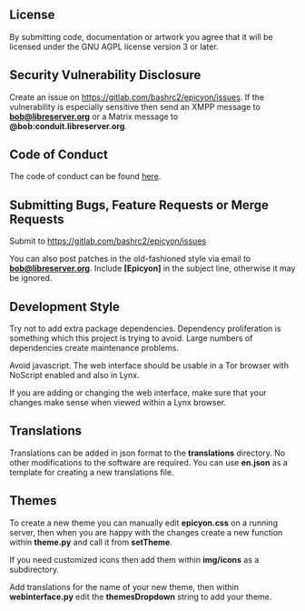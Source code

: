 ## License

By submitting code, documentation or artwork you agree that it will be licensed under the GNU AGPL license version 3 or later.

## Security Vulnerability Disclosure

Create an issue on https://gitlab.com/bashrc2/epicyon/issues. If the vulnerability is especially sensitive then send an XMPP message to **bob@libreserver.org** or a Matrix message to **@bob:conduit.libreserver.org**.

## Code of Conduct

The code of conduct can be found [here](code-of-conduct.md).

## Submitting Bugs, Feature Requests or Merge Requests

Submit to https://gitlab.com/bashrc2/epicyon/issues

You can also post patches in the old-fashioned style via email to **bob@libreserver.org**. Include **[Epicyon]** in the subject line, otherwise it may be ignored.

## Development Style

Try not to add extra package dependencies. Dependency proliferation is something which this project is trying to avoid. Large numbers of dependencies create maintenance problems.

Avoid javascript. The web interface should be usable in a Tor browser with NoScript enabled and also in Lynx.

If you are adding or changing the web interface, make sure that your changes make sense when viewed within a Lynx browser.

## Translations

Translations can be added in json format to the **translations** directory. No other modifications to the software are required. You can use **en.json** as a template for creating a new translations file.

## Themes

To create a new theme you can manually edit **epicyon.css** on a running server, then when you are happy with the changes create a new function within **theme.py** and call it from **setTheme**.

If you need customized icons then add them within **img/icons** as a subdirectory.

Add translations for the name of your new theme, then within **webinterface.py** edit the **themesDropdown** string to add your theme.
